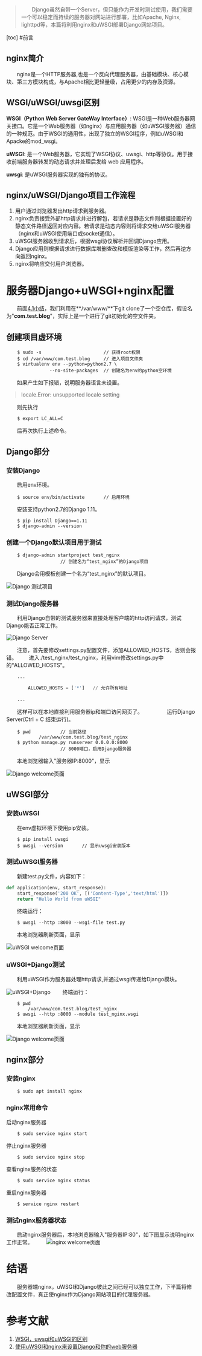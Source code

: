 > 　　Django虽然自带一个Server，但只能作为开发时测试使用，我们需要一个可以稳定而持续的服务器对网站进行部署，比如Apache, Nginx, lighttpd等，本篇将利用nginx和uWSGI部署Django网站项目。

[toc]
#前言
## nginx简介
　　nginx是一个HTTP服务器,也是一个反向代理服务器，由基础模块、核心模块、第三方模块构成，与Apache相比更轻量级，占用更少的内存及资源。
## WSGI/uWSGI/uwsgi区别
**WSGI（Python Web Server GateWay Interface）**: WSGI是一种Web服务器网关接口。它是一个Web服务器（如nginx）与应用服务器（如uWSGI服务器）通信的一种规范。由于WSGI的通用性，出现了独立的WSGI程序，例如uWSGI和Apacke的mod_wsgi。

**uWSGI**: 是一个Web服务器，它实现了WSGI协议、uwsgi、http等协议。用于接收前端服务器转发的动态请求并处理后发给 web 应用程序。

**uwsgi**: 是uWSGI服务器实现的独有的协议。
## nginx/uWSGI/Django项目工作流程
1. 用户通过浏览器发出http请求到服务器。
2. nginx负责接受外部http请求并进行解包，若请求是静态文件则根据设置好的静态文件路径返回对应内容。若请求是动态内容则将请求交给uWSGI服务器（nginx和uWSGI使用端口或socket通信）。
3. uWSGI服务器收到请求后，根据wsgi协议解析并回调Django应用。
4. Django应用则根据请求进行数据库增删查改和模版渲染等工作，然后再逆方向返回nginx。
5. nginx将响应交付用户浏览器。

# 服务器Django+uWSGI+nginx配置
　　前面[4.1小结](http://blog.csdn.net/zuimrs/article/details/79057988)，我们利用在**/var/www/**下git clone了一个空仓库，假设名为"**com.test.blog**"，实际上是一个进行了git初始化的空文件夹。
## 创建项目虚环境
```Shell
    $ sudo -s                       // 获得root权限
    $ cd /var/www/com.test.blog     // 进入项目文件夹
    $ virtualenv env --python=python2.7 \
                --no-site-packages  // 创建名为env的python空环境
```
　　如果产生如下报错，说明服务器语言未设置。
> locale.Error: unsupported locale setting

　　则先执行
```Shell
    $ export LC_ALL=C
```
　　后再次执行上述命令。
## Django部分
### 安装Django
　　启用env环境。
```Shell
    $ source env/bin/activate       // 启用环境
```
　　安装支持python2.7的Django 1.11。
```Shell
    $ pip install Django==1.11
    $ django-admin --version
```
### 创建一个Django默认项目用于测试
```Shell
    $ django-admin startproject test_nginx
                    // 创建名为“test_nginx”的Django项目
```
　　Django会用模板创建一个名为“test_nginx”的默认项目。

![Django 测试项目][1]
### 测试Django服务器
　　利用Django自带的测试服务器来直接处理客户端的http访问请求，测试Django能否正常工作。

![Django Server][2]

　　注意，首先要修改settings.py配置文件，添加ALLOWED_HOSTS，否则会报错。
　　进入./test_nginx/test_nginx，利用vim修改settings.py中的“ALLOWED_HOSTS”。
```python
    ...
    
        ALLOWED_HOSTS = ['*']   // 允许所有地址
    
    ...
```
　　这样可以在本地直接利用服务器ip和端口访问网页了。
　　
　　运行Django Server(Ctrl + C 结束运行)。
```Shell
    $ pwd           // 当前路径
            /var/www/com.test.blog/test_nginx
    $ python manage.py runserver 0.0.0.0:8000
                    // 8000端口，启用Django服务器
```
　　本地浏览器输入"服务器IP:8000"，显示

![Django welcome页面][3]
## uWSGI部分 
### 安装uWSGI
　　在env虚拟环境下使用pip安装。
```Shell
    $ pip install uwsgi
    $ uwsgi --version       // 显示uwsgi安装版本
```
### 测试uWSGI服务器
　　新建test.py文件，内容如下：
```python
def application(env, start_response):
    start_response('200 OK', [('Content-Type','text/html')])
    return "Hello World from uWSGI"
```
　　终端运行：
```Shell
    $ uwsgi --http :8000 --wsgi-file test.py
```
　　本地浏览器刷新页面，显示

![uWSGI welcome页面][4]
### uWSGI+Django测试
　　利用uWSGI作为服务器处理http请求,并通过wsgi传递给Django模块。

![uWSGI+Django][5]
　　终端运行：
```Shell
    $ pwd
        /var/www/com.test.blog/test_nginx
    $ uwsgi --http :8000 --module test_nginx.wsgi
```
　　本地浏览器刷新页面，显示

![Django welcome页面][3]
## nginx部分
### 安装nginx
```Shell
    $ sudo apt install nginx
```
### nginx常用命令
启动nginx服务器

        $ sudo service nginx start
停止nginx服务器

        $ sudo service nginx stop
查看nginx服务的状态

        $ sudo service nginx status
重启nginx服务器

        $ service nginx restart
### 测试nginx服务器状态
　　启动nginx服务器后，本地浏览器输入"服务器IP:80"，如下图显示说明nginx工作正常。
　　
![nginx welcome页面][6]


# 结语
　　服务器端nginx，uWSGI和Django彼此之间已经可以独立工作，下半篇将修改配置文件，真正使nginx作为Django网站项目的代理服务器。
# 参考文献
 1. [WSGI，uwsgi和uWSGI的区别](http://mode1943.blog.163.com/blog/static/792184362016118112349964/)
 2. [使用uWSGI和nginx来设置Django和你的web服务器](http://uwsgi-docs-zh.readthedocs.io/zh_CN/latest/tutorials/Django_and_nginx.html)


  [1]: https://github.com/zuimrs/myBlogFile/raw/master/B013/d7ed792ae24f133e.png
  [2]: https://github.com/zuimrs/myBlogFile/raw/master/B013/f63eacd0ae16d72c.png
  [3]: https://github.com/zuimrs/myBlogFile/raw/master/B013/f68507573e6c1052.png
  [4]: https://github.com/zuimrs/myBlogFile/raw/master/B013/1ce1d7531b26ed04.png
  [5]: https://github.com/zuimrs/myBlogFile/raw/master/B013/a0c82f9386f00613.png
  [6]: https://github.com/zuimrs/myBlogFile/raw/master/B013/633cdf5b55fdcd4f.png